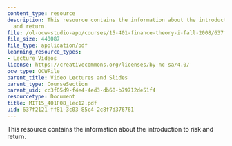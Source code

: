 ```yaml
---
content_type: resource
description: This resource contains the information about the introduction to risk
  and return.
file: /ol-ocw-studio-app/courses/15-401-finance-theory-i-fall-2008/637f2121ff813c0385c42c8f7d376761_MIT15_401F08_lec12.pdf
file_size: 440087
file_type: application/pdf
learning_resource_types:
- Lecture Videos
license: https://creativecommons.org/licenses/by-nc-sa/4.0/
ocw_type: OCWFile
parent_title: Video Lectures and Slides
parent_type: CourseSection
parent_uid: cc3f05d9-f4e4-4ed3-db60-b79712de51f4
resourcetype: Document
title: MIT15_401F08_lec12.pdf
uid: 637f2121-ff81-3c03-85c4-2c8f7d376761
---
```

This resource contains the information about the introduction to risk and return.